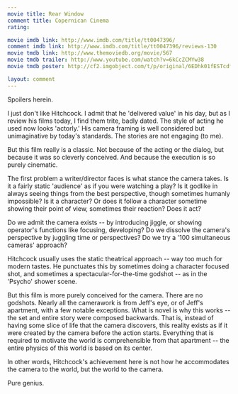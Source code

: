 ```yaml
---
movie title: Rear Window
comment title: Copernican Cinema
rating: 

movie imdb link: http://www.imdb.com/title/tt0047396/
comment imdb link: http://www.imdb.com/title/tt0047396/reviews-130
movie tmdb link: http://www.themoviedb.org/movie/567
movie tmdb trailer: http://www.youtube.com/watch?v=6kCcZCMYw38
movie tmdb poster: http://cf2.imgobject.com/t/p/original/6EDhk01fESTcdfRAvIHct4jfWk5.jpg

layout: comment
---
```


Spoilers herein.

I just don't like Hitchcock. I admit that he 'delivered value' in his day, but as I review his films today, I find them trite, badly dated. The style of acting he used now looks 'actorly.' His camera framing is well considered but unimaginative by today's standards. The stories are not engaging (to me).

But this film really is a classic. Not because of the acting or the dialog, but because it was so cleverly conceived. And because the execution is so purely cinematic.

The first problem a writer/director faces is what stance the camera takes. Is it a fairly static 'audience' as if you were watching a play? Is it godlike in always seeing things from the best perspective, though sometimes humanly impossible? Is it a character? Or does it follow a character sometime showing their point of view, sometimes their reaction? Does it act?

Do we admit the camera exists -- by introducing jiggle, or showing operator's functions like focusing, developing? Do we dissolve the camera's perspective by juggling time or perspectives? Do we try a '100 simultaneous cameras' approach?

Hitchcock usually uses the static theatrical approach -- way too much for modern tastes. He punctuates this by sometimes doing a character focused shot, and sometimes a spectacular-for-the-time godshot -- as in the 'Psycho' shower scene.

But this film is more purely conceived for the camera. There are no godshots. Nearly all the camerawork is from Jeff's eye, or of Jeff's apartment, with a few notable exceptions. What is novel is why this works -- the set and entire story were composed backwards. That is, instead of having some slice of life that the camera discovers, this reality exists as if it were created by the camera before the action starts. Everything that is required to motivate the world is comprehensible from that apartment -- the entire physics of this world is based on its center.

In other words, Hitchcock's achievement here is not how he accommodates the camera to the world, but the world to the camera.

Pure genius.